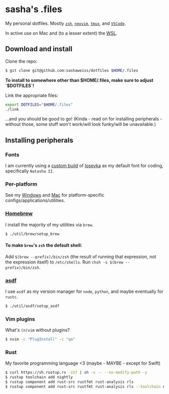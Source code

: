 # sasha's .files

My personal dotfiles. Mostly [`zsh`](https://www.zsh.org),
[`neovim`](https://neovim.io), [`tmux`](https://github.com/tmux/tmux),
and [`VSCode`](https://github.com/microsoft/vscode).

In active use on Mac and (to a lesser extent) the
[WSL](https://docs.microsoft.com/en-us/windows/wsl/faq).

## Download and install

Clone the repo:

```sh
$ git clone git@github.com:sashaweiss/dotfiles $HOME/.files
```

**To install to somewhere other than $HOME/.files, make sure to adjust `$DOTFILES`!**

Link the appropriate files:

```sh
export DOTFILES="$HOME/.files"
./link
```

...and you should be good to go! (Kinda - read on for installing peripherals - without those,
some stuff won't work/will look funky/will be unavailable.)

## Installing peripherals

### Fonts

I am currently using a [custom build](https://github.com/natasha-codes/fonts) of
[Iosevka](https://github.com/be5invis/Iosevka) as my default font for coding,
specifically `Natasha II`.

### Per-platform

See my [Windows](./windows/README.md) and [Mac](./macOS/README.md) for platform-specific
configs/applications/utilities.

### [Homebrew](https://brew.sh)

I install the majority of my utilities via `brew`.

```sh
$ ./util/brew/setup_brew
```

#### To make `brew`'s `zsh` the default shell:

Add `$(brew --prefix)/bin/zsh` (the result of running that expression, not the expression
itself) to `/etc/shells`. Run `chsh -s $(brew --prefix)/bin/zsh`.

### [asdf](https://github.com/asdf-vm/asdf)

I use `asdf` as my version manager for `node`, `python`, and maybe eventually for `rustc`.

```sh
$ ./util/asdf/setup_asdf
```

### Vim plugins

What's `(n)vim` without plugins?

```sh
$ nvim -c "PlugInstall" -c "qa"
```

### Rust

My favorite programming language <3 (maybe - MAYBE - except for Swift)

```sh
$ curl https://sh.rustup.rs -sSf | sh -s -- --no-modify-path -y
$ rustup toolchain add nightly
$ rustup component add rust-src rustfmt rust-analysis rls
$ rustup component add rust-src rustfmt rust-analysis rls --toolchain nightly
```
